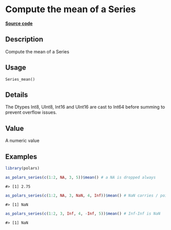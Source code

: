 

# Compute the mean of a Series

[**Source code**](https://github.com/pola-rs/r-polars/tree/main/R/series__series.R#L804)

## Description

Compute the mean of a Series

## Usage

<pre><code class='language-R'>Series_mean()
</code></pre>

## Details

The Dtypes Int8, UInt8, Int16 and UInt16 are cast to Int64 before
summing to prevent overflow issues.

## Value

A numeric value

## Examples

``` r
library(polars)

as_polars_series(c(1:2, NA, 3, 5))$mean() # a NA is dropped always
```

    #> [1] 2.75

``` r
as_polars_series(c(1:2, NA, 3, NaN, 4, Inf))$mean() # NaN carries / poisons
```

    #> [1] NaN

``` r
as_polars_series(c(1:2, 3, Inf, 4, -Inf, 5))$mean() # Inf-Inf is NaN
```

    #> [1] NaN
